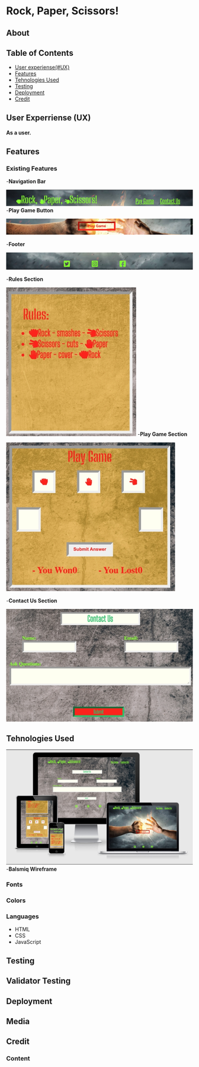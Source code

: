 

# Rock, Paper, Scissors!
## About
## Table of Contents
   - [User experiense(#UX)](#UX)
   - [Features](#features)
   - [Tehnologies Used](#tehnologies)
   - [Testing](#testing)
   - [Deployment](#deployment)
   - [Credit](#credit)

 <a name="UX"></a>
 ## User Experriense (UX)

#### As a user.

<a name="features"></a>
## Features

   ### Existing Features
   -__Navigation Bar__
   
   ![Navigation Bar](https://github.com/SerjMartin/Rock-Paper-Scissors/blob/master/accets/images/Optimized-navigation-bar.png)
   -__Play Game Button__

   ![Play game button](https://github.com/SerjMartin/Rock-Paper-Scissors/blob/master/accets/images/Optimized-play-game-button.png)

   -__Footer__

   ![Footer](https://github.com/SerjMartin/Rock-Paper-Scissors/blob/master/accets/images/Optimized-footer.png)

   -__Rules Section__
   
   ![Rules section](https://github.com/SerjMartin/Rock-Paper-Scissors/blob/master/accets/images/Optimized-rules-section.png)
   -__Play Game Section__

   ![Play game section](https://github.com/SerjMartin/Rock-Paper-Scissors/blob/master/accets/images/Optimized-play-game.png)

   -__Contact Us Section__

   ![Contact us section](https://github.com/SerjMartin/Rock-Paper-Scissors/blob/master/accets/images/Optimized-contact-us.png)

<a name="tehnologies"></a>
## Tehnologies Used
![Responsice Mockup](https://github.com/SerjMartin/Rock-Paper-Scissors/blob/master/accets/images/Optimized-mockup-game.png)
 -__Balsmiq Wireframe__


### Fonts

### Colors

### Languages

  * HTML
  * CSS
  * JavaScript

<a name="testing"></a>
## Testing

## Validator Testing

## Deployment

## Media

## Credit

  ### Content





